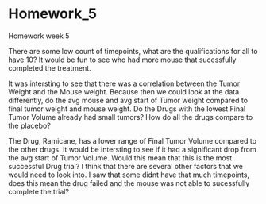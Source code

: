 # Homework_5
Homework week 5

There are some low count of timepoints, what are the qualifications for all to have 10? It would be fun to see who had more mouse that sucessfully completed the treatment.

It was intersting to see that there was a correlation between the Tumor Weight and the Mouse weight. Because then we could look at the data differently, do the avg mouse and avg start of Tumor weight compared to final tumor weight and mouse weight. Do the Drugs with the lowest Final Tumor Volume already had small tumors? How do all the drugs compare to the placebo?

The Drug, Ramicane, has a lower range of Final Tumor Volume compared to the other drugs. It would be intersting to see if it had a significant drop from the avg start of Tumor Volume. Would this mean that this is the most successful Drug trial? I think that there are several other factors that we would need to look into. I saw that some didnt have that much timepoints, does this mean the drug failed and the mouse was not able to sucessfully complete the trial?

